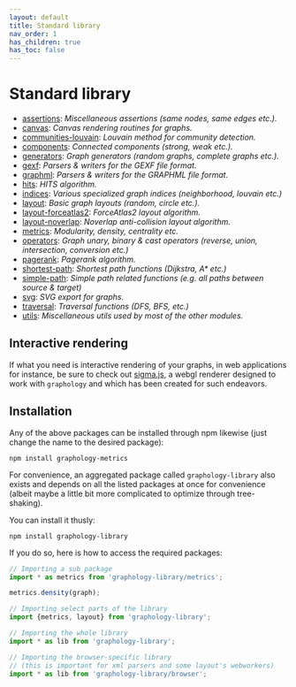 ```yaml
---
layout: default
title: Standard library
nav_order: 1
has_children: true
has_toc: false
---
```


# Standard library

* [assertions](./assertions): *Miscellaneous assertions (same nodes, same edges etc.).*
* [canvas](./canvas): *Canvas rendering routines for graphs.*
* [communities-louvain](./communities-louvain): *Louvain method for community detection.*
* [components](./components): *Connected components (strong, weak etc.).*
* [generators](./generators): *Graph generators (random graphs, complete graphs etc.).*
* [gexf](./gexf): *Parsers & writers for the GEXF file format.*
* [graphml](./graphml): *Parsers & writers for the GRAPHML file format.*
* [hits](./hits): *HITS algorithm.*
* [indices](./indices): *Various specialized graph indices (neighborhood, louvain etc.)*
* [layout](./layout): *Basic graph layouts (random, circle etc.).*
* [layout-forceatlas2](./layout-forceatlas2): *ForceAtlas2 layout algorithm.*
* [layout-noverlap](./layout-noverlap): *Noverlap anti-collision layout algorithm.*
* [metrics](./metrics): *Modularity, density, centrality etc.*
* [operators](./operators): *Graph unary, binary & cast operators (reverse, union, intersection, conversion etc.)*
* [pagerank](./pagerank): *Pagerank algorithm.*
* [shortest-path](./shortest-path): *Shortest path functions (Dijkstra, A&ast; etc.)*
* [simple-path](./simple-path): *Simple path related functions (e.g. all paths between source & target)*
* [svg](./svg): *SVG export for graphs.*
* [traversal](./traversal): *Traversal functions (DFS, BFS, etc.)*
* [utils](./utils): *Miscellaneous utils used by most of the other modules.*

## Interactive rendering

If what you need is interactive rendering of your graphs, in web applications for instance,
be sure to check out [sigma.js](https://www.sigmajs.org/), a webgl renderer
designed to work with `graphology` and which has been created for such endeavors.

## Installation

Any of the above packages can be installed through npm likewise (just change the name to
the desired package):

```
npm install graphology-metrics
```

For convenience, an aggregated package called `graphology-library` also exists
and depends on all the listed packages at once for convenience (albeit maybe
a little bit more complicated to optimize through tree-shaking).

You can install it thusly:

```
npm install graphology-library
```

If you do so, here is how to access the required packages:

```js
// Importing a sub package
import * as metrics from 'graphology-library/metrics';

metrics.density(graph);

// Importing select parts of the library
import {metrics, layout} from 'graphology-library';

// Importing the whole library
import * as lib from 'graphology-library';

// Importing the browser-specific library
// (this is important for xml parsers and some layout's webworkers)
import * as lib from 'graphology-library/browser';
```

